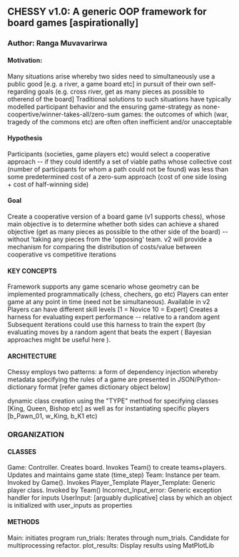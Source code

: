 ## CHESSY v1.0: A generic OOP framework for board games [aspirationally]


### Author: Ranga Muvavarirwa


#### Motivation:
Many situations arise whereby two sides need to simultaneously use a public good [e.g. a river, a game board etc] in
pursuit of their own self-regarding goals (e.g. cross river, get as many pieces as possible to otherend of the board]
Traditional solutions to such situations have typically modelled participant behavior and the ensuring game-strategy
as none-coopertive/winner-takes-all/zero-sum games: the outcomes of which (war, tragedy of the commons etc) are often
often inefficient and/or unacceptable


#### Hypothesis
Participants (societies, game players etc) would select a cooperative approach -- if they could identify a set of
viable paths whose collective cost (number of participants for whom a path could not be found) was less than some
predetermined cost of a zero-sum approach (cost of one side losing + cost of half-winning side)


#### Goal
Create a cooperative version of a board game (v1 supports chess), whose main objective is to determine whether both
sides can achieve a shared objective (get as many pieces as possible to the other side of the board) -- without
 'taking any pieces from the 'opposing' team. v2 will provide a mechanism for comparing the distribution of costs/value
 between cooperative vs competitive iterations


#### KEY CONCEPTS
Framework supports any game scenario whose geometry can be implemented programmatically (chess, chechers, go etc)
Players can enter game at any point in time (need not be simultaneous). Available in v2
Players can have different skill levels [1 = Novice 10 = Expert]
Creates a harness for evaluating expert performance -- relative to a random agent
Subsequent iterations could use this harness to train the expert (by evaluating moves by a random agent that beats
the expert ( Bayesian approaches might be useful here ).


#### ARCHITECTURE
Chessy employs two patterns:
a form of dependency injection whereby metadata specifying the rules of a game are
presented in JSON/Python-dictionary format [refer games dictionary object below]

dynamic class creation using the "TYPE" method for specifying classes [King, Queen, Bishop etc] as well as for
instantiating specific players [b_Pawn_01, w_King, b_K1 etc)


### ORGANIZATION

#### CLASSES

Game: Controller. Creates board. Invokes Team() to create teams+players. Updates and maintains game state (time_step)
Team: Instance per team. Invoked by Game(). Invokes Player_Template
Player_Template: Generic player class. Invoked by Team()
Incorrect_Input_error: Generic exception handler for inputs
UserInput: [arguably duplicative] class by which an object is initialized with user_inputs as properties


#### METHODS
Main: initiates program
run_trials: Iterates through num_trials. Candidate for multiprocessing refactor.
plot_results: Display results using MatPlotLib
